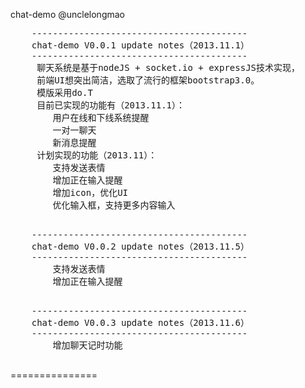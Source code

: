   chat-demo
  @unclelongmao

 
  <pre>
    -----------------------------------------
    chat-demo V0.0.1 update notes（2013.11.1）
    -----------------------------------------
     聊天系统是基于nodeJS + socket.io + expressJS技术实现，
     前端UI想突出简洁，选取了流行的框架bootstrap3.0。
     模版采用do.T
     目前已实现的功能有（2013.11.1）：
        用户在线和下线系统提醒
        一对一聊天
        新消息提醒
     计划实现的功能（2013.11）：
        支持发送表情
        增加正在输入提醒
        增加icon，优化UI
        优化输入框，支持更多内容输入
  </pre>
  <pre>
    -----------------------------------------
    chat-demo V0.0.2 update notes（2013.11.5）
    -----------------------------------------
        支持发送表情
        增加正在输入提醒
  </pre>
  <pre>
    -----------------------------------------
    chat-demo V0.0.3 update notes（2013.11.6）
    -----------------------------------------
        增加聊天记时功能
  </pre>
===============
